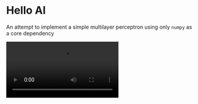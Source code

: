 # Hello AI

An attempt to implement a simple multilayer perceptron using only `numpy` as a core dependency

![](demo.mp4)
